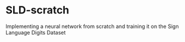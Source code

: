 # SLD-scratch
Implementing a neural network from scratch and training it on the Sign Language Digits Dataset

